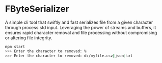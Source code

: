 # FByteSerializer

A simple cli tool that swiftly and fast serializes file from a given character through process std input. Leveraging the power of streams and buffers, it ensures rapid character removal and file processing without compromising or altering file integrity.

```bash
npm start
>>> Enter the character to removed: %
>>> Enter the character to removed: d:/myfile.csv|json|txt
```
